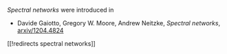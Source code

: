 _Spectral networks_ were introduced in

* Davide Gaiotto, Gregory W. Moore, Andrew Neitzke, _Spectral networks_, [arxiv/1204.4824](http://arxiv.org/abs/1204.4824)

[[!redirects spectral networks]]